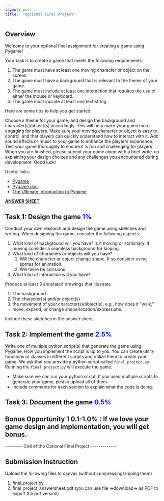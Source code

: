 ```yaml
---
layout: post
title:  "Optional Final Project"
---
```


## Overview 

Welcome to your optional final assignment for creating a game using Pygame!

Your task is to create a game that meets the following requirements:

1. The game must have at least one moving character or object on the screen.
2. The game must have a background that is relevant to the theme of your game.
3. The game must include at least one interaction that requires the use of either the mouse or keyboard.
4. The game must include at least one text string.

Here are some tips to help you get started:

Choose a theme for your game, and design the background and character(s)/object(s) accordingly. This will help make your game more engaging for players.
Make sure your moving character or object is easy to control, and that players can quickly understand how to interact with it.
Add sound effects or music to your game to enhance the player's experience.
Test your game thoroughly to ensure it is fun and challenging for players.
When you are finished, please submit your game along with a brief write-up explaining your design choices and any challenges you encountered during development. Good luck!

Useful links:
- [Pygame](https://www.pygame.org/)
- [Pygame doc](https://www.pygame.org/docs/)
- [The Ultimate Introduction to Pygame](https://www.youtube.com/watch?v=AY9MnQ4x3zk)

**[ANSWER SHEET](https://docs.google.com/document/d/1p7FPBH-zAkhIaAIwH9bYJXTBCcNNflgYDnR5Bs4zdwc/edit?usp=sharing)**

## Task 1: Design the game  <span style="color:#0000ff;"> 1%  </span>

Conduct your own research and design the game using sketches and writing. When designing the game, consider the following aspects:

1. What kind of background will you have? Is it moving or stationary. If moving consider a seamless background for looping.
2. What kind of characters or objects will you have?
   1. Will the character or object change shape. If so consider using sprites for animation.
   2. Will there be collisions
3. What kind of interaction will you have? 

Produce at least 3 annotated drawings that illustrate 
1. The background. 
2. The character(s) and/or object(s)
3. the movement of your character(s)/object(s). e.g., how does it "walk," move, expand, or change shape/location/expressions. 

Include these sketches in the answer sheet.

## Task 2: Implement the game  <span style="color:#0000ff;"> 2.5%  </span>
Write one of multiple python script(s) that generate the game using Pygame. How you implement the script is up to you. You can create utility functions or classes in different scripts and utilize them to create your game. We ask that you provide a python script called `final_project.py`. Running the `final_project.py` will execute the game. 

- Make sure we can run your python script. If you used multiple scripts to generate your game, please upload all of them. 
- Include comments for each section to explain what the code is doing.

## Task 3: Document the game  <span style="color:#0000ff;"> 0.5%  </span>

## Bonus Opportunity 1 0.1-1.0% : If we love your game design and implementation, you will get bonus.

--------- End of the Optional Final Project -------------

## Submission Instruction
Upload the following files to canvas (without compressing/zipping them)
1. final_project.py
3. final_project_answersheet.pdf (you can use file ->download-> as PDF to export the pdf version)